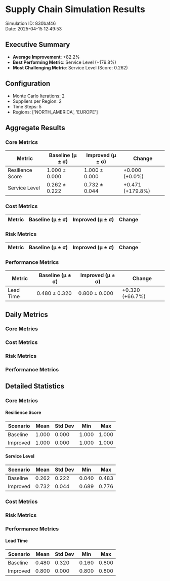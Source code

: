 # Supply Chain Simulation Results

Simulation ID: 830baf46  
Date: 2025-04-15 12:49:53  

## Executive Summary

- **Average Improvement**: +82.2%
- **Best Performing Metric**: Service Level (+179.8%)
- **Most Challenging Metric**: Service Level (Score: 0.262)

## Configuration

- Monte Carlo Iterations: 2
- Suppliers per Region: 2
- Time Steps: 5
- Regions: ['NORTH_AMERICA', 'EUROPE']

## Aggregate Results

### Core Metrics

| Metric | Baseline (μ ± σ) | Improved (μ ± σ) | Change |
|--------|-----------------|-----------------|--------|
| Resilience Score | 1.000 ± 0.000 | 1.000 ± 0.000 | +0.000 (+0.0%) |
| Service Level | 0.262 ± 0.222 | 0.732 ± 0.044 | +0.471 (+179.8%) |

### Cost Metrics

| Metric | Baseline (μ ± σ) | Improved (μ ± σ) | Change |
|--------|-----------------|-----------------|--------|

### Risk Metrics

| Metric | Baseline (μ ± σ) | Improved (μ ± σ) | Change |
|--------|-----------------|-----------------|--------|

### Performance Metrics

| Metric | Baseline (μ ± σ) | Improved (μ ± σ) | Change |
|--------|-----------------|-----------------|--------|
| Lead Time | 0.480 ± 0.320 | 0.800 ± 0.000 | +0.320 (+66.7%) |

## Daily Metrics

### Core Metrics

### Cost Metrics

### Risk Metrics

### Performance Metrics

## Detailed Statistics

### Core Metrics

#### Resilience Score

| Scenario | Mean | Std Dev | Min | Max |
|----------|------|---------|-----|-----|
| Baseline | 1.000 | 0.000 | 1.000 | 1.000 |
| Improved | 1.000 | 0.000 | 1.000 | 1.000 |

#### Service Level

| Scenario | Mean | Std Dev | Min | Max |
|----------|------|---------|-----|-----|
| Baseline | 0.262 | 0.222 | 0.040 | 0.483 |
| Improved | 0.732 | 0.044 | 0.689 | 0.776 |

### Cost Metrics

### Risk Metrics

### Performance Metrics

#### Lead Time

| Scenario | Mean | Std Dev | Min | Max |
|----------|------|---------|-----|-----|
| Baseline | 0.480 | 0.320 | 0.160 | 0.800 |
| Improved | 0.800 | 0.000 | 0.800 | 0.800 |

